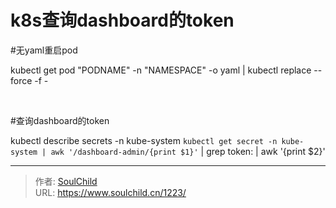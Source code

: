 # k8s查询dashboard的token

<!--more-->
#无yaml重启pod

kubectl get pod "PODNAME" -n "NAMESPACE" -o yaml | kubectl replace --force -f -

&nbsp;

#查询dashboard的token

kubectl describe secrets -n kube-system `kubectl get secret -n kube-system | awk '/dashboard-admin/{print $1}'` | grep token: | awk '{print $2}'


---

> 作者: [SoulChild](https://www.soulchild.cn)  
> URL: https://www.soulchild.cn/1223/  

